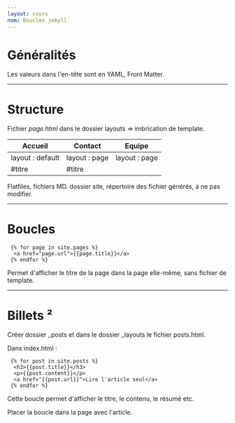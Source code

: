 ```yaml
---
layout: cours
nom: Boucles jekyll
---
```



# Généralités

Les valeurs dans l'en-tête sont en YAML, Front Matter.

---

# Structure


Fichier _page.html_ dans le dossier layouts => imbrication de template.


 Accueil | Contact | Equipe
 --- | --- | ---
 layout : default | layout : page | layout : page
  | #titre | #titre


 Flatfiles, fichiers MD.
 dossier site, répertoire des fichier générés, à ne pas modifier.

 ---

# Boucles

```
 {% for page in site.pages %}
  <a href="page.url">{{page.title}}</a>
 {% endfor %}
 ```


 Permet d'afficher le titre de la page dans la page elle-même, sans fichier de template.

 ---

# Billets ²

 Créer dossier _posts et dans le dossier _layouts le fichier posts.html.


 Dans index.html :

```
 {% for post in site.posts %}
  <h3>{{post.title}}</h3>
  <p>{{post.content}}</p>
  <a href="{{post.url}}">Lire l'article seul</a>
 {% endfor %}
 ```


 Cette boucle permet d'afficher le titre, le contenu, le résumé etc.

 Placer la boucle dans la page avec l'article.
